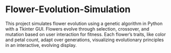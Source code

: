 # Flower-Evolution-Simulation
This project simulates flower evolution using a genetic algorithm in Python with a Tkinter GUI. Flowers evolve through selection, crossover, and mutation based on user interaction for fitness. Each flower’s traits, like color and petal count, adapt over generations, visualizing evolutionary principles in an interactive, evolving display.
